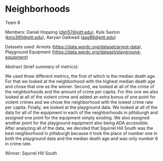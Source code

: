 # Neighborhoods

Team 8

Members: Daniel Hopping (dsh57@pitt.edu), Kyle Saxton (kms390@pitt.edu), Aaryan Gaikwad (aag86@pitt.edu)

Datasets used: Arrests (https://data.wprdc.org/dataset/arrest-data), Playground Equipment (https://data.wprdc.org/dataset/playground-equipment)

Abstract (brief summary of metrics):

We used three different metrics, the first of which is the median death age. For that we looked at the neighborhood with the highest median death age and chose that one as the winner. Second, we looked at all of the crime of the neighborhoods and the amount of crime per capita. For this one we also looked at all of the violent crime and added an extra bonus of one point for violent crimes and we chose the neighborhood with the lowest crime rate per capita. Finally, we looked at the playground data. We looked at all of the data for all of the equipment in each of the neighborhoods in pittsburgh and assigned one point for the equipment simply existing. We also assigned another point for the playground equipment also being ADA accessible. After analyzing all of the data, we decided that Squirrel Hill South was the best neighborhood in pittsburgh because it took the place of number one in both the playground data and the median death age and was only number 6 in crime rate.

Winner: Squrrel Hill South
